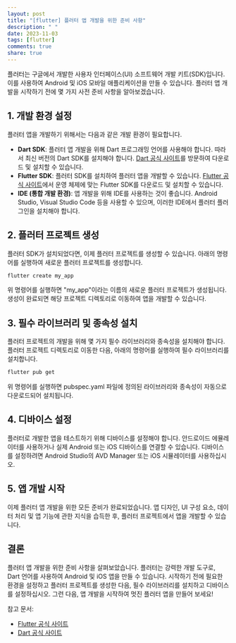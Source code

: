 ```yaml
---
layout: post
title: "[flutter] 플러터 앱 개발을 위한 준비 사항"
description: " "
date: 2023-11-03
tags: [flutter]
comments: true
share: true
---
```


플러터는 구글에서 개발한 사용자 인터페이스(UI) 소프트웨어 개발 키트(SDK)입니다. 이를 사용하여 Android 및 iOS 모바일 애플리케이션을 만들 수 있습니다. 플러터 앱 개발을 시작하기 전에 몇 가지 사전 준비 사항을 알아보겠습니다.

## 1. 개발 환경 설정

플러터 앱을 개발하기 위해서는 다음과 같은 개발 환경이 필요합니다.

- **Dart SDK**: 플러터 앱 개발을 위해 Dart 프로그래밍 언어를 사용해야 합니다. 따라서 최신 버전의 Dart SDK를 설치해야 합니다. [Dart 공식 사이트](https://dart.dev/get-dart)를 방문하여 다운로드 및 설치할 수 있습니다.
- **Flutter SDK**: 플러터 SDK를 설치하여 플러터 앱을 개발할 수 있습니다. [Flutter 공식 사이트](https://flutter.dev/docs/get-started/install)에서 운영 체제에 맞는 Flutter SDK를 다운로드 및 설치할 수 있습니다.
- **IDE (통합 개발 환경)**: 앱 개발을 위해 IDE를 사용하는 것이 좋습니다. Android Studio, Visual Studio Code 등을 사용할 수 있으며, 이러한 IDE에서 플러터 플러그인을 설치해야 합니다.

## 2. 플러터 프로젝트 생성

플러터 SDK가 설치되었다면, 이제 플러터 프로젝트를 생성할 수 있습니다. 아래의 명령어를 실행하여 새로운 플러터 프로젝트를 생성합니다.

```bash
flutter create my_app
```

위 명령어를 실행하면 "my_app"이라는 이름의 새로운 플러터 프로젝트가 생성됩니다. 생성이 완료되면 해당 프로젝트 디렉토리로 이동하여 앱을 개발할 수 있습니다.

## 3. 필수 라이브러리 및 종속성 설치

플러터 프로젝트의 개발을 위해 몇 가지 필수 라이브러리와 종속성을 설치해야 합니다. 플러터 프로젝트 디렉토리로 이동한 다음, 아래의 명령어를 실행하여 필수 라이브러리를 설치합니다.

```bash
flutter pub get
```

위 명령어를 실행하면 pubspec.yaml 파일에 정의된 라이브러리와 종속성이 자동으로 다운로드되어 설치됩니다.

## 4. 디바이스 설정

플러터로 개발한 앱을 테스트하기 위해 디바이스를 설정해야 합니다. 안드로이드 에뮬레이터를 사용하거나 실제 Android 또는 iOS 디바이스를 연결할 수 있습니다. 디바이스를 설정하려면 Android Studio의 AVD Manager 또는 iOS 시뮬레이터를 사용하십시오.

## 5. 앱 개발 시작

이제 플러터 앱 개발을 위한 모든 준비가 완료되었습니다. 앱 디자인, UI 구성 요소, 데이터 처리 및 앱 기능에 관한 지식을 습득한 후, 플러터 프로젝트에서 앱을 개발할 수 있습니다.

## 결론

플러터 앱 개발을 위한 준비 사항을 살펴보았습니다. 플러터는 강력한 개발 도구로, Dart 언어를 사용하여 Android 및 iOS 앱을 만들 수 있습니다. 시작하기 전에 필요한 환경을 설정하고 플러터 프로젝트를 생성한 다음, 필수 라이브러리를 설치하고 디바이스를 설정하십시오. 그런 다음, 앱 개발을 시작하여 멋진 플러터 앱을 만들어 보세요!

참고 문서:  
- [Flutter 공식 사이트](https://flutter.dev/docs/get-started/install)
- [Dart 공식 사이트](https://dart.dev/get-dart)
